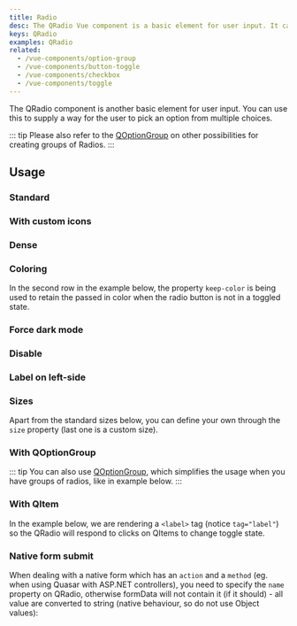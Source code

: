 ```yaml
---
title: Radio
desc: The QRadio Vue component is a basic element for user input. It can be used to supply a way for the user to pick an option from multiple choices.
keys: QRadio
examples: QRadio
related:
  - /vue-components/option-group
  - /vue-components/button-toggle
  - /vue-components/checkbox
  - /vue-components/toggle
---
```


The QRadio component is another basic element for user input. You can use this to supply a way for the user to pick an option from multiple choices.

::: tip
Please also refer to the [QOptionGroup](/vue-components/option-group) on other possibilities for creating groups of Radios.
:::

<DocApi file="QRadio" />

## Usage

### Standard

<DocExample title="Standard" file="Standard" />

### With custom icons <q-badge label="v2.5+" />

<DocExample title="With icons" file="WithIcons" />

### Dense

<DocExample title="Dense" file="Dense" />

### Coloring

In the second row in the example below, the property `keep-color` is being used to retain the passed in color when the radio button is not in a toggled state.

<DocExample title="Coloring" file="Coloring" />

### Force dark mode

<DocExample title="Force dark mode" file="OnDarkBackground" />

### Disable

<DocExample title="Disable" file="Disable" />

### Label on left-side

<DocExample title="Label on left side" file="LabelPosition" />

### Sizes

Apart from the standard sizes below, you can define your own through the `size` property (last one is a custom size).

<DocExample title="Standard sizes" file="StandardSizes" />

### With QOptionGroup

::: tip
You can also use [QOptionGroup](/vue-components/option-group), which simplifies the usage when you have groups of radios, like in example below.
:::

<DocExample title="Usage with QOptionGroup" file="OptionGroup" />

### With QItem

In the example below, we are rendering a `<label>` tag (notice `tag="label"`) so the QRadio will respond to clicks on QItems to change toggle state.

<DocExample title="With QItem" file="InaList" />

### Native form submit

When dealing with a native form which has an `action` and a `method` (eg. when using Quasar with ASP.NET controllers), you need to specify the `name` property on QRadio, otherwise formData will not contain it (if it should) - all value are converted to string (native behaviour, so do not use Object values):

<DocExample title="Native form" file="NativeForm" />
